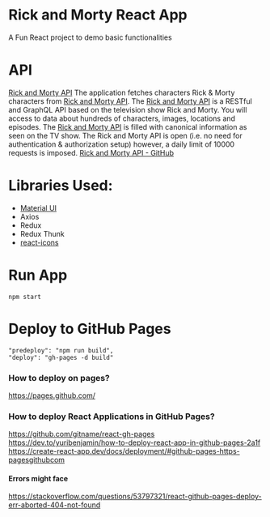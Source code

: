 # Rick and Morty React App
A Fun React project to demo basic functionalities


#
#
#

# API
[Rick and Morty API](https://rickandmortyapi.com/)
The application fetches characters Rick & Morty characters from [Rick and Morty API](https://rickandmortyapi.com/). 
The [Rick and Morty API](https://rickandmortyapi.com/) is a RESTful and GraphQL API based on the television show Rick and Morty. You will access to data about hundreds of characters, images, locations and episodes. The [Rick and Morty API](https://rickandmortyapi.com/) is filled with canonical information as seen on the TV show. The Rick and Morty API is open (i.e. no need for authentication & authorization setup) however, a daily limit of 10000 requests is imposed.
[Rick and Morty API - GitHub](https://github.com/afuh/rick-and-morty-api)


# Libraries Used:

- [Material UI](https://mui.com/)
- Axios
- Redux
- Redux Thunk
- [react-icons](https://react-icons.github.io/react-icons/)

#
#
#

# Run App
```
npm start
```

#
#
#

# Deploy to GitHub Pages

```
"predeploy": "npm run build",
"deploy": "gh-pages -d build"

```

### How to deploy on pages?
https://pages.github.com/

### How to deploy React Applications in GitHub Pages?
https://github.com/gitname/react-gh-pages
https://dev.to/yuribenjamin/how-to-deploy-react-app-in-github-pages-2a1f
https://create-react-app.dev/docs/deployment/#github-pages-https-pagesgithubcom



#### Errors might face
https://stackoverflow.com/questions/53797321/react-github-pages-deploy-err-aborted-404-not-found

#
#
#
